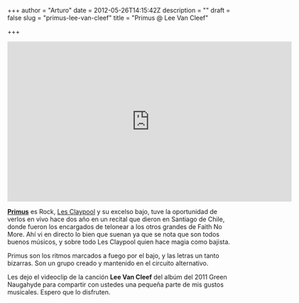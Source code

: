 +++
author = "Arturo"
date = 2012-05-26T14:15:42Z
description = ""
draft = false
slug = "primus-lee-van-cleef"
title = "Primus @ Lee Van Cleef"

+++

<iframe src="http://www.youtube.com/embed/Sd5tvM8DKHE?rel=0" frameborder="0" width="640" height="360"></iframe>

<strong><a href="http://es.wikipedia.org/wiki/Primus">Primus</a></strong> es Rock, <a href="http://es.wikipedia.org/wiki/Les_Claypool">Les Claypool</a> y su excelso bajo, tuve la oportunidad de verlos en vivo hace dos año en un recital que dieron en Santiago de Chile, donde fueron los encargados de telonear a los otros grandes de Faith No More. Ahí vi en directo lo bien que suenan ya que se nota que son todos buenos músicos, y sobre todo Les Claypool quien hace magia como bajista.

Primus son los ritmos marcados a fuego por el bajo, y las letras un tanto bizarras. Son un grupo creado y mantenido en el circuito alternativo.

Les dejo el videoclip de la canción <strong>Lee Van Cleef</strong> del albúm del 2011 Green Naugahyde
para compartir con ustedes una pequeña parte de mis gustos musicales. Espero que lo disfruten.